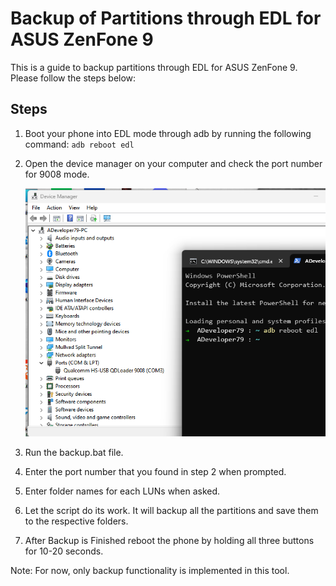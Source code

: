 # Backup of Partitions through EDL for ASUS ZenFone 9

This is a guide to backup partitions through EDL for ASUS ZenFone 9. Please follow the steps below:

## Steps

1. Boot your phone into EDL mode through adb by running the following command:
   `adb reboot edl`

2. Open the device manager on your computer and check the port number for 9008 mode.
      
      ![PORT](images/COM.png)

3. Run the backup.bat file.

4. Enter the port number that you found in step 2 when prompted.

5. Enter folder names for each LUNs when asked.

6. Let the script do its work. It will backup all the partitions and save them to the respective folders.

7. After Backup is Finished reboot the phone by holding all three buttons for 10-20 seconds.

Note: For now, only backup functionality is implemented in this tool.
